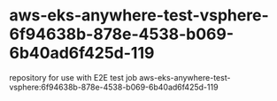 # aws-eks-anywhere-test-vsphere-6f94638b-878e-4538-b069-6b40ad6f425d-119
repository for use with E2E test job aws-eks-anywhere-test-vsphere:6f94638b-878e-4538-b069-6b40ad6f425d-119
